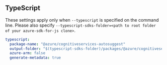 ## TypeScript

These settings apply only when `--typescript` is specified on the command line.
Please also specify `--typescript-sdks-folder=<path to root folder of your azure-sdk-for-js clone>`.

``` yaml $(typescript)
typescript:
  package-name: "@azure/cognitiveservices-autosuggest"
  output-folder: "$(typescript-sdks-folder)/packages/@azure/cognitiveservices-autosuggest"
  azure-arm: false
  generate-metadata: true
```
